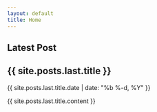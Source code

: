 ```yaml
---
layout: default
title: Home
---
```

<h2>Latest Post</h2>

<h2>{{ site.posts.last.title }}</h2>
<p>{{ site.posts.last.title.date | date: "%b %-d, %Y" }}</p>

{{ site.posts.last.title.content }}